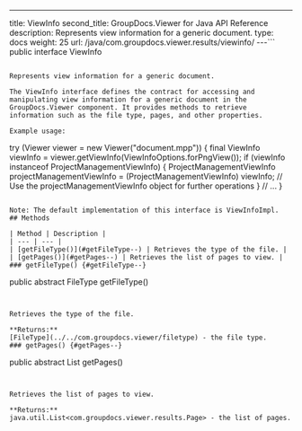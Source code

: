 ---
title: ViewInfo
second_title: GroupDocs.Viewer for Java API Reference
description: Represents view information for a generic document.
type: docs
weight: 25
url: /java/com.groupdocs.viewer.results/viewinfo/
---```
public interface ViewInfo
```

Represents view information for a generic document.

The ViewInfo interface defines the contract for accessing and manipulating view information for a generic document in the GroupDocs.Viewer component. It provides methods to retrieve information such as the file type, pages, and other properties.

Example usage:

```

 try (Viewer viewer = new Viewer("document.mpp")) {
     final ViewInfo viewInfo = viewer.getViewInfo(ViewInfoOptions.forPngView());
     if (viewInfo instanceof ProjectManagementViewInfo) {
         ProjectManagementViewInfo projectManagementViewInfo = (ProjectManagementViewInfo) viewInfo;
         // Use the projectManagementViewInfo object for further operations
     }
     // ...
 }
 
```

Note: The default implementation of this interface is ViewInfoImpl.
## Methods

| Method | Description |
| --- | --- |
| [getFileType()](#getFileType--) | Retrieves the type of the file. |
| [getPages()](#getPages--) | Retrieves the list of pages to view. |
### getFileType() {#getFileType--}
```
public abstract FileType getFileType()
```


Retrieves the type of the file.

**Returns:**
[FileType](../../com.groupdocs.viewer/filetype) - the file type.
### getPages() {#getPages--}
```
public abstract List<Page> getPages()
```


Retrieves the list of pages to view.

**Returns:**
java.util.List<com.groupdocs.viewer.results.Page> - the list of pages.

